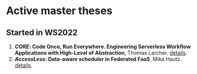 # Active master theses


##  Started in WS2022

1. ***CORE*: Code Once, Run Everywhere. Engineering Serverless Workflow Applications with High-Level of Abstraction**, Thomas Larcher. [details](./CORE.md).
1. ***AccessLess*: Data-aware scheduler in Federated FaaS**, Mika Hautz. [details](./AccessLess.md).
